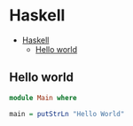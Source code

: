# Haskell

<!--ts-->
* [Haskell](hasekll.md#haskell)
   * [Hello world](hasekll.md#hello-world)

<!-- Added by: runner, at: Tue Sep  7 13:38:14 UTC 2021 -->

<!--te-->

## Hello world
```haskell
module Main where

main = putStrLn "Hello World"
```

